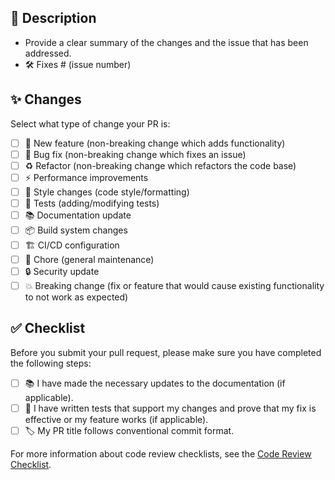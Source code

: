 ## 📝 Description

- Provide a clear summary of the changes and the issue that has been addressed.
- 🛠️ Fixes # (issue number)

## ✨ Changes

Select what type of change your PR is:

- [ ] 🚀 New feature (non-breaking change which adds functionality)
- [ ] 🐞 Bug fix (non-breaking change which fixes an issue)
- [ ] ♻️ Refactor (non-breaking change which refactors the code base)
- [ ] ⚡️ Performance improvements
- [ ] 🎨 Style changes (code style/formatting)
- [ ] 🧪 Tests (adding/modifying tests)
- [ ] 📚 Documentation update
- [ ] 📦 Build system changes
- [ ] 🏗️ CI/CD configuration
- [ ] 🔧 Chore (general maintenance)
- [ ] 🔒 Security update
- [ ] 💥 Breaking change (fix or feature that would cause existing functionality to not work as expected)

## ✅ Checklist

Before you submit your pull request, please make sure you have completed the following steps:

- [ ] 📚 I have made the necessary updates to the documentation (if applicable).
- [ ] 🧪 I have written tests that support my changes and prove that my fix is effective or my feature works (if applicable).
- [ ] 🏷️ My PR title follows conventional commit format.

For more information about code review checklists, see the [Code Review Checklist](https://github.com/open-edge-platform/anomalib/blob/main/docs/source/markdown/guides/developer/contributing.md).
